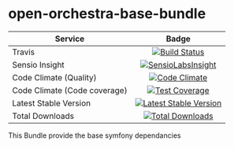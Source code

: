 open-orchestra-base-bundle
==========================

| Service       | Badge         |
| ------------- |:-------------:|
| Travis | [![Build Status](https://travis-ci.org/open-orchestra/open-orchestra-base-bundle.svg?branch=1.1)](https://travis-ci.org/open-orchestra/open-orchestra-base-bundle) |
| Sensio Insight | [![SensioLabsInsight](https://insight.sensiolabs.com/projects/a0f6f51a-eef5-4a13-91cc-c5939d8d55ee/big.png)](https://insight.sensiolabs.com/projects/a0f6f51a-eef5-4a13-91cc-c5939d8d55ee) |
| Code Climate (Quality) | [![Code Climate](https://codeclimate.com/github/open-orchestra/open-orchestra-base-bundle/badges/gpa.svg)](https://codeclimate.com/github/open-orchestra/open-orchestra-base-bundle) |
| Code Climate (Code coverage) | [![Test Coverage](https://codeclimate.com/github/open-orchestra/open-orchestra-base-bundle/badges/coverage.svg)](https://codeclimate.com/github/open-orchestra/open-orchestra-base-bundle/coverage) |
| Latest Stable Version | [![Latest Stable Version](https://poser.pugx.org/open-orchestra/open-orchestra-base-bundle/v/stable)](https://packagist.org/packages/open-orchestra/open-orchestra-base-bundle) |
| Total Downloads | [![Total Downloads](https://poser.pugx.org/open-orchestra/open-orchestra-base-bundle/downloads)](https://packagist.org/packages/open-orchestra/open-orchestra-base-bundle) |

This  Bundle provide the base symfony dependancies
